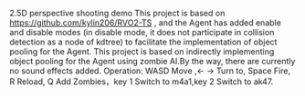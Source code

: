 2.5D perspective shooting demo
This project is based on https://github.com/kylin206/RVO2-TS , and the Agent has added enable and disable modes (in disable mode, it does not participate in collision detection as a node of kdtree) to facilitate the implementation of object pooling for the Agent. This project is based on indirectly implementing object pooling for the Agent using zombie AI.By the way, there are currently no sound effects added.
Operation: WASD Move ,← → Turn to, Space  Fire, R Reload, Q Add Zombies，key 1 Switch to m4a1,key 2 Switch to ak47.
